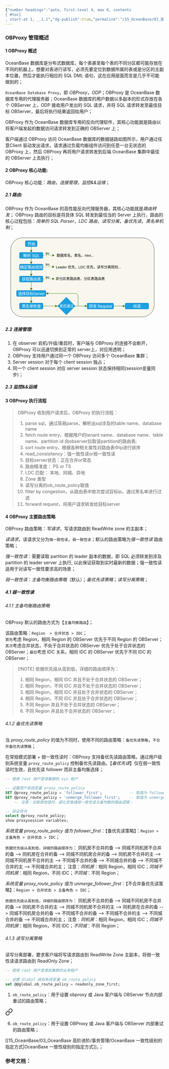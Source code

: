 ```yaml
---
{"number headings":"auto, first-level 4, max 6, contents
{ #toc}
, start-at 1, _.1.1","dg-publish":true,"permalink":"/15_OceanBase/01_部署 OceanBase 数据库/部署，管理 OceanBase 数据库/部署，管理 OBProxy/OBProxy 管理概述/","dgPassFrontmatter":true}
---
```



### OBProxy 管理概述
#### 1 OBProxy 概述

OceanBase 数据库是分布式数据库，每个表甚至每个表的不同分区都可能存放在不同的机器上。想要对表进行读写，必须先要定位到数据所属的表或是分区的主副本位置，然后才能执行相应的 SQL DML 语句，这在应用层面而言是几乎不可能做到的；

`OceanBase Database Proxy`，即 *OBProxy*，*ODP*；OBProxy 是 OceanBase 数据库专用的代理服务器；OceanBase 数据库的用户数据以多副本的形式存放在各个 OBServer 上，ODP 接收用户发出的 SQL 请求，并将 SQL 请求转发至最佳目标 OBServer，最后将执行结果返回给用户；

OBProxy 作为 OceanBase 数据库专用的反向代理软件，其核心功能就是路由以将客户端发起的数据访问请求转发到正确的 OBServer 上；

客户端通过 OBProxy 访问 OceanBase 数据库的数据链路如图所示，用户通过任意Client 驱动发出请求，请求通过负载均衡组件访问到任意一台无状态的 OBProxy 上，然后 OBProxy 再将用户请求转发到后端 OceanBase 集群中最佳的 OBServer 上去执行；

#### 2 OBProxy 核心功能:
OBProxy 核心功能：*路由*，*连接管理*，*监控&&运维*；

##### 2.1 路由:
OBProxy 作为 OceanBase 的高性能反向代理服务器，其核心功能就是*路由转发*； OBProxy 路由的目标是将具体 SQL 转发到最恰当的 Server 上执行，路由的核心过程包括：*简单的 SQL Parser*，*LDC 路由*，*读写分离*，*备优先读*，*黑名单机制*；

<svg xmlns="http://www.w3.org/2000/svg" version="1.1" height="271px" width="491px" viewBox="-10 -10 511 291" content="&lt;mxGraphModel dx=&quot;968&quot; dy=&quot;371&quot; grid=&quot;1&quot; gridSize=&quot;10&quot; guides=&quot;1&quot; tooltips=&quot;1&quot; connect=&quot;1&quot; arrows=&quot;1&quot; fold=&quot;1&quot; page=&quot;0&quot; pageScale=&quot;1&quot; pageWidth=&quot;827&quot; pageHeight=&quot;1169&quot; math=&quot;0&quot; shadow=&quot;0&quot;&gt;&lt;root&gt;&lt;mxCell id=&quot;0&quot;/&gt;&lt;mxCell id=&quot;1&quot; parent=&quot;0&quot;/&gt;&lt;mxCell id=&quot;2&quot; value=&quot;&quot; style=&quot;rounded=1;whiteSpace=wrap;html=1;fillColor=#f9f7ed;strokeColor=#36393d;&quot; parent=&quot;1&quot; vertex=&quot;1&quot;&gt;&lt;mxGeometry x=&quot;-110&quot; y=&quot;100&quot; width=&quot;490&quot; height=&quot;270&quot; as=&quot;geometry&quot;/&gt;&lt;/mxCell&gt;&lt;mxCell id=&quot;3&quot; value=&quot;&amp;lt;font style=&amp;quot;font-size: 13px&amp;quot;&amp;gt;开始&amp;lt;/font&amp;gt;&quot; style=&quot;rounded=1;whiteSpace=wrap;html=1;fillColor=#1ba1e2;strokeColor=#006EAF;fontColor=#ffffff;&quot; parent=&quot;1&quot; vertex=&quot;1&quot;&gt;&lt;mxGeometry x=&quot;-60&quot; y=&quot;110&quot; width=&quot;40&quot; height=&quot;20&quot; as=&quot;geometry&quot;/&gt;&lt;/mxCell&gt;&lt;mxCell id=&quot;4&quot; value=&quot;&amp;lt;font style=&amp;quot;font-size: 13px&amp;quot;&amp;gt;解析 SQL&amp;lt;/font&amp;gt;&quot; style=&quot;rounded=1;whiteSpace=wrap;html=1;fillColor=#1ba1e2;strokeColor=#006EAF;fontColor=#ffffff;&quot; parent=&quot;1&quot; vertex=&quot;1&quot;&gt;&lt;mxGeometry x=&quot;-80&quot; y=&quot;150&quot; width=&quot;80&quot; height=&quot;20&quot; as=&quot;geometry&quot;/&gt;&lt;/mxCell&gt;&lt;mxCell id=&quot;5&quot; value=&quot;&amp;lt;span style=&amp;quot;font-size: 13px&amp;quot;&amp;gt;确定路由规则&amp;lt;/span&amp;gt;&quot; style=&quot;rounded=1;whiteSpace=wrap;html=1;fillColor=#1ba1e2;strokeColor=#006EAF;fontColor=#ffffff;&quot; parent=&quot;1&quot; vertex=&quot;1&quot;&gt;&lt;mxGeometry x=&quot;-80&quot; y=&quot;190&quot; width=&quot;80&quot; height=&quot;20&quot; as=&quot;geometry&quot;/&gt;&lt;/mxCell&gt;&lt;mxCell id=&quot;6&quot; value=&quot;&amp;lt;font style=&amp;quot;font-size: 13px&amp;quot;&amp;gt;获取路由表&amp;lt;/font&amp;gt;&quot; style=&quot;rounded=1;whiteSpace=wrap;html=1;fillColor=#1ba1e2;strokeColor=#006EAF;fontColor=#ffffff;&quot; parent=&quot;1&quot; vertex=&quot;1&quot;&gt;&lt;mxGeometry x=&quot;-80&quot; y=&quot;231&quot; width=&quot;80&quot; height=&quot;20&quot; as=&quot;geometry&quot;/&gt;&lt;/mxCell&gt;&lt;mxCell id=&quot;7&quot; value=&quot;&amp;lt;font style=&amp;quot;font-size: 13px&amp;quot;&amp;gt;选择目标Server&amp;lt;/font&amp;gt;&quot; style=&quot;rounded=1;whiteSpace=wrap;html=1;fillColor=#1ba1e2;strokeColor=#006EAF;fontColor=#ffffff;&quot; parent=&quot;1&quot; vertex=&quot;1&quot;&gt;&lt;mxGeometry x=&quot;-90&quot; y=&quot;280&quot; width=&quot;100&quot; height=&quot;20&quot; as=&quot;geometry&quot;/&gt;&lt;/mxCell&gt;&lt;mxCell id=&quot;9&quot; value=&quot;&amp;lt;span style=&amp;quot;font-size: 13px&amp;quot;&amp;gt;黑名单检查&amp;lt;/span&amp;gt;&quot; style=&quot;rounded=1;whiteSpace=wrap;html=1;fillColor=#1ba1e2;strokeColor=#006EAF;fontColor=#ffffff;&quot; parent=&quot;1&quot; vertex=&quot;1&quot;&gt;&lt;mxGeometry x=&quot;-80&quot; y=&quot;323&quot; width=&quot;80&quot; height=&quot;20&quot; as=&quot;geometry&quot;/&gt;&lt;/mxCell&gt;&lt;mxCell id=&quot;10&quot; value=&quot;是否通过&quot; style=&quot;rhombus;whiteSpace=wrap;html=1;fillColor=#1ba1e2;strokeColor=#006EAF;fontColor=#ffffff;&quot; parent=&quot;1&quot; vertex=&quot;1&quot;&gt;&lt;mxGeometry x=&quot;50&quot; y=&quot;303&quot; width=&quot;60&quot; height=&quot;60&quot; as=&quot;geometry&quot;/&gt;&lt;/mxCell&gt;&lt;mxCell id=&quot;11&quot; value=&quot;&amp;lt;font style=&amp;quot;font-size: 13px&amp;quot;&amp;gt;转发 Request&amp;lt;/font&amp;gt;&quot; style=&quot;rounded=1;whiteSpace=wrap;html=1;fillColor=#1ba1e2;strokeColor=#006EAF;fontColor=#ffffff;&quot; parent=&quot;1&quot; vertex=&quot;1&quot;&gt;&lt;mxGeometry x=&quot;151&quot; y=&quot;323&quot; width=&quot;90&quot; height=&quot;20&quot; as=&quot;geometry&quot;/&gt;&lt;/mxCell&gt;&lt;mxCell id=&quot;12&quot; value=&quot;&amp;lt;span style=&amp;quot;font-size: 13px&amp;quot;&amp;gt;结束&amp;lt;br&amp;gt;&amp;lt;/span&amp;gt;&quot; style=&quot;rounded=1;whiteSpace=wrap;html=1;fillColor=#1ba1e2;strokeColor=#006EAF;fontColor=#ffffff;&quot; parent=&quot;1&quot; vertex=&quot;1&quot;&gt;&lt;mxGeometry x=&quot;281&quot; y=&quot;323&quot; width=&quot;80&quot; height=&quot;20&quot; as=&quot;geometry&quot;/&gt;&lt;/mxCell&gt;&lt;mxCell id=&quot;13&quot; value=&quot;&amp;lt;font color=&amp;quot;#000000&amp;quot;&amp;gt;数据库名，表名，Hint...&amp;lt;/font&amp;gt;&quot; style=&quot;text;html=1;strokeColor=none;fillColor=none;align=center;verticalAlign=middle;whiteSpace=wrap;rounded=0;&quot; parent=&quot;1&quot; vertex=&quot;1&quot;&gt;&lt;mxGeometry x=&quot;40&quot; y=&quot;150&quot; width=&quot;140&quot; height=&quot;20&quot; as=&quot;geometry&quot;/&gt;&lt;/mxCell&gt;&lt;mxCell id=&quot;15&quot; value=&quot;&amp;lt;font color=&amp;quot;#000000&amp;quot;&amp;gt;Leader 优先，LDC 优先，读写分离规则...&amp;lt;/font&amp;gt;&quot; style=&quot;text;html=1;strokeColor=none;fillColor=none;align=center;verticalAlign=middle;whiteSpace=wrap;rounded=0;&quot; parent=&quot;1&quot; vertex=&quot;1&quot;&gt;&lt;mxGeometry x=&quot;40&quot; y=&quot;190&quot; width=&quot;230&quot; height=&quot;20&quot; as=&quot;geometry&quot;/&gt;&lt;/mxCell&gt;&lt;mxCell id=&quot;16&quot; value=&quot;&amp;lt;font color=&amp;quot;#000000&amp;quot;&amp;gt;非分区表路由表，分区表路由表&amp;lt;/font&amp;gt;&quot; style=&quot;text;html=1;strokeColor=none;fillColor=none;align=center;verticalAlign=middle;whiteSpace=wrap;rounded=0;&quot; parent=&quot;1&quot; vertex=&quot;1&quot;&gt;&lt;mxGeometry x=&quot;40&quot; y=&quot;230&quot; width=&quot;174&quot; height=&quot;20&quot; as=&quot;geometry&quot;/&gt;&lt;/mxCell&gt;&lt;mxCell id=&quot;18&quot; value=&quot;&quot; style=&quot;endArrow=classic;html=1;exitX=1;exitY=0.5;exitDx=0;exitDy=0;dashed=1;strokeWidth=1;fillColor=#60a917;strokeColor=#2D7600;&quot; parent=&quot;1&quot; source=&quot;4&quot; edge=&quot;1&quot;&gt;&lt;mxGeometry width=&quot;50&quot; height=&quot;50&quot; relative=&quot;1&quot; as=&quot;geometry&quot;&gt;&lt;mxPoint x=&quot;200&quot; y=&quot;260&quot; as=&quot;sourcePoint&quot;/&gt;&lt;mxPoint x=&quot;40&quot; y=&quot;160&quot; as=&quot;targetPoint&quot;/&gt;&lt;/mxGeometry&gt;&lt;/mxCell&gt;&lt;mxCell id=&quot;19&quot; value=&quot;&quot; style=&quot;endArrow=classic;html=1;exitX=1;exitY=0.5;exitDx=0;exitDy=0;dashed=1;strokeWidth=1;fillColor=#60a917;strokeColor=#2D7600;&quot; parent=&quot;1&quot; edge=&quot;1&quot;&gt;&lt;mxGeometry width=&quot;50&quot; height=&quot;50&quot; relative=&quot;1&quot; as=&quot;geometry&quot;&gt;&lt;mxPoint y=&quot;199&quot; as=&quot;sourcePoint&quot;/&gt;&lt;mxPoint x=&quot;40&quot; y=&quot;199&quot; as=&quot;targetPoint&quot;/&gt;&lt;/mxGeometry&gt;&lt;/mxCell&gt;&lt;mxCell id=&quot;20&quot; value=&quot;&quot; style=&quot;endArrow=classic;html=1;exitX=1;exitY=0.5;exitDx=0;exitDy=0;dashed=1;strokeWidth=1;fillColor=#60a917;strokeColor=#2D7600;&quot; parent=&quot;1&quot; source=&quot;6&quot; edge=&quot;1&quot;&gt;&lt;mxGeometry width=&quot;50&quot; height=&quot;50&quot; relative=&quot;1&quot; as=&quot;geometry&quot;&gt;&lt;mxPoint x=&quot;10&quot; y=&quot;209&quot; as=&quot;sourcePoint&quot;/&gt;&lt;mxPoint x=&quot;40&quot; y=&quot;240&quot; as=&quot;targetPoint&quot;/&gt;&lt;/mxGeometry&gt;&lt;/mxCell&gt;&lt;mxCell id=&quot;22&quot; value=&quot;&quot; style=&quot;endArrow=classic;html=1;strokeWidth=1;fillColor=#60a917;strokeColor=#2D7600;entryX=0.5;entryY=0;entryDx=0;entryDy=0;exitX=0.5;exitY=1;exitDx=0;exitDy=0;&quot; parent=&quot;1&quot; source=&quot;3&quot; target=&quot;4&quot; edge=&quot;1&quot;&gt;&lt;mxGeometry width=&quot;50&quot; height=&quot;50&quot; relative=&quot;1&quot; as=&quot;geometry&quot;&gt;&lt;mxPoint x=&quot;140&quot; y=&quot;320&quot; as=&quot;sourcePoint&quot;/&gt;&lt;mxPoint x=&quot;190&quot; y=&quot;270&quot; as=&quot;targetPoint&quot;/&gt;&lt;/mxGeometry&gt;&lt;/mxCell&gt;&lt;mxCell id=&quot;23&quot; value=&quot;&quot; style=&quot;endArrow=classic;html=1;strokeWidth=1;fillColor=#60a917;strokeColor=#2D7600;entryX=0.5;entryY=0;entryDx=0;entryDy=0;exitX=0.5;exitY=1;exitDx=0;exitDy=0;&quot; parent=&quot;1&quot; source=&quot;4&quot; target=&quot;5&quot; edge=&quot;1&quot;&gt;&lt;mxGeometry width=&quot;50&quot; height=&quot;50&quot; relative=&quot;1&quot; as=&quot;geometry&quot;&gt;&lt;mxPoint x=&quot;-30&quot; y=&quot;140&quot; as=&quot;sourcePoint&quot;/&gt;&lt;mxPoint x=&quot;-30&quot; y=&quot;160&quot; as=&quot;targetPoint&quot;/&gt;&lt;/mxGeometry&gt;&lt;/mxCell&gt;&lt;mxCell id=&quot;24&quot; value=&quot;&quot; style=&quot;endArrow=classic;html=1;strokeWidth=1;fillColor=#60a917;strokeColor=#2D7600;exitX=0.5;exitY=1;exitDx=0;exitDy=0;&quot; parent=&quot;1&quot; source=&quot;5&quot; target=&quot;6&quot; edge=&quot;1&quot;&gt;&lt;mxGeometry width=&quot;50&quot; height=&quot;50&quot; relative=&quot;1&quot; as=&quot;geometry&quot;&gt;&lt;mxPoint x=&quot;-30&quot; y=&quot;180&quot; as=&quot;sourcePoint&quot;/&gt;&lt;mxPoint x=&quot;-30&quot; y=&quot;200&quot; as=&quot;targetPoint&quot;/&gt;&lt;/mxGeometry&gt;&lt;/mxCell&gt;&lt;mxCell id=&quot;25&quot; value=&quot;&quot; style=&quot;endArrow=classic;html=1;strokeWidth=1;fillColor=#60a917;strokeColor=#2D7600;exitX=0.5;exitY=1;exitDx=0;exitDy=0;&quot; parent=&quot;1&quot; source=&quot;6&quot; target=&quot;7&quot; edge=&quot;1&quot;&gt;&lt;mxGeometry width=&quot;50&quot; height=&quot;50&quot; relative=&quot;1&quot; as=&quot;geometry&quot;&gt;&lt;mxPoint x=&quot;-30&quot; y=&quot;220&quot; as=&quot;sourcePoint&quot;/&gt;&lt;mxPoint x=&quot;-30&quot; y=&quot;241&quot; as=&quot;targetPoint&quot;/&gt;&lt;/mxGeometry&gt;&lt;/mxCell&gt;&lt;mxCell id=&quot;26&quot; value=&quot;&quot; style=&quot;endArrow=classic;html=1;strokeWidth=1;fillColor=#60a917;strokeColor=#2D7600;exitX=0.5;exitY=1;exitDx=0;exitDy=0;entryX=0.5;entryY=0;entryDx=0;entryDy=0;&quot; parent=&quot;1&quot; source=&quot;7&quot; target=&quot;9&quot; edge=&quot;1&quot;&gt;&lt;mxGeometry width=&quot;50&quot; height=&quot;50&quot; relative=&quot;1&quot; as=&quot;geometry&quot;&gt;&lt;mxPoint x=&quot;-30&quot; y=&quot;261&quot; as=&quot;sourcePoint&quot;/&gt;&lt;mxPoint x=&quot;-30&quot; y=&quot;290&quot; as=&quot;targetPoint&quot;/&gt;&lt;/mxGeometry&gt;&lt;/mxCell&gt;&lt;mxCell id=&quot;27&quot; value=&quot;&quot; style=&quot;endArrow=classic;html=1;strokeWidth=1;fillColor=#60a917;strokeColor=#2D7600;exitX=1;exitY=0.5;exitDx=0;exitDy=0;entryX=0;entryY=0.5;entryDx=0;entryDy=0;&quot; parent=&quot;1&quot; source=&quot;9&quot; edge=&quot;1&quot;&gt;&lt;mxGeometry width=&quot;50&quot; height=&quot;50&quot; relative=&quot;1&quot; as=&quot;geometry&quot;&gt;&lt;mxPoint x=&quot;-30&quot; y=&quot;313&quot; as=&quot;sourcePoint&quot;/&gt;&lt;mxPoint x=&quot;50&quot; y=&quot;333&quot; as=&quot;targetPoint&quot;/&gt;&lt;/mxGeometry&gt;&lt;/mxCell&gt;&lt;mxCell id=&quot;28&quot; value=&quot;&quot; style=&quot;endArrow=classic;html=1;strokeWidth=1;fillColor=#60a917;strokeColor=#2D7600;exitX=1;exitY=0.5;exitDx=0;exitDy=0;entryX=0;entryY=0.5;entryDx=0;entryDy=0;&quot; parent=&quot;1&quot; source=&quot;10&quot; target=&quot;11&quot; edge=&quot;1&quot;&gt;&lt;mxGeometry width=&quot;50&quot; height=&quot;50&quot; relative=&quot;1&quot; as=&quot;geometry&quot;&gt;&lt;mxPoint x=&quot;130&quot; y=&quot;333&quot; as=&quot;sourcePoint&quot;/&gt;&lt;mxPoint x=&quot;60&quot; y=&quot;343&quot; as=&quot;targetPoint&quot;/&gt;&lt;/mxGeometry&gt;&lt;/mxCell&gt;&lt;mxCell id=&quot;30&quot; value=&quot;&quot; style=&quot;endArrow=classic;html=1;strokeWidth=1;fillColor=#60a917;strokeColor=#2D7600;entryX=1;entryY=0.5;entryDx=0;entryDy=0;&quot; parent=&quot;1&quot; target=&quot;7&quot; edge=&quot;1&quot;&gt;&lt;mxGeometry width=&quot;50&quot; height=&quot;50&quot; relative=&quot;1&quot; as=&quot;geometry&quot;&gt;&lt;mxPoint x=&quot;120&quot; y=&quot;333&quot; as=&quot;sourcePoint&quot;/&gt;&lt;mxPoint x=&quot;95&quot; y=&quot;321&quot; as=&quot;targetPoint&quot;/&gt;&lt;Array as=&quot;points&quot;&gt;&lt;mxPoint x=&quot;120&quot; y=&quot;290&quot;/&gt;&lt;/Array&gt;&lt;/mxGeometry&gt;&lt;/mxCell&gt;&lt;mxCell id=&quot;31&quot; value=&quot;&quot; style=&quot;endArrow=classic;html=1;strokeWidth=1;fillColor=#60a917;strokeColor=#2D7600;&quot; parent=&quot;1&quot; edge=&quot;1&quot;&gt;&lt;mxGeometry width=&quot;50&quot; height=&quot;50&quot; relative=&quot;1&quot; as=&quot;geometry&quot;&gt;&lt;mxPoint x=&quot;241&quot; y=&quot;333&quot; as=&quot;sourcePoint&quot;/&gt;&lt;mxPoint x=&quot;281&quot; y=&quot;333&quot; as=&quot;targetPoint&quot;/&gt;&lt;/mxGeometry&gt;&lt;/mxCell&gt;&lt;mxCell id=&quot;33&quot; value=&quot;&amp;lt;font style=&amp;quot;font-size: 7px&amp;quot;&amp;gt;&amp;lt;font color=&amp;quot;#000000&amp;quot; style=&amp;quot;font-size: 7px&amp;quot;&amp;gt;输出&amp;lt;/font&amp;gt;xt&amp;lt;/font&amp;gt;&quot; style=&quot;text;html=1;strokeColor=none;fillColor=none;align=center;verticalAlign=middle;whiteSpace=wrap;rounded=0;fontSize=9;&quot; vertex=&quot;1&quot; parent=&quot;1&quot;&gt;&lt;mxGeometry x=&quot;3&quot; y=&quot;149&quot; width=&quot;30&quot; height=&quot;10&quot; as=&quot;geometry&quot;/&gt;&lt;/mxCell&gt;&lt;mxCell id=&quot;35&quot; value=&quot;&amp;lt;font style=&amp;quot;font-size: 7px&amp;quot;&amp;gt;&amp;lt;font color=&amp;quot;#000000&amp;quot; style=&amp;quot;font-size: 7px&amp;quot;&amp;gt;输出&amp;lt;/font&amp;gt;xt&amp;lt;/font&amp;gt;&quot; style=&quot;text;html=1;strokeColor=none;fillColor=none;align=center;verticalAlign=middle;whiteSpace=wrap;rounded=0;fontSize=9;&quot; vertex=&quot;1&quot; parent=&quot;1&quot;&gt;&lt;mxGeometry x=&quot;3&quot; y=&quot;186&quot; width=&quot;30&quot; height=&quot;10&quot; as=&quot;geometry&quot;/&gt;&lt;/mxCell&gt;&lt;mxCell id=&quot;36&quot; value=&quot;&amp;lt;font style=&amp;quot;font-size: 7px&amp;quot;&amp;gt;&amp;lt;font color=&amp;quot;#000000&amp;quot; style=&amp;quot;font-size: 7px&amp;quot;&amp;gt;输出&amp;lt;/font&amp;gt;xt&amp;lt;/font&amp;gt;&quot; style=&quot;text;html=1;strokeColor=none;fillColor=none;align=center;verticalAlign=middle;whiteSpace=wrap;rounded=0;fontSize=9;&quot; vertex=&quot;1&quot; parent=&quot;1&quot;&gt;&lt;mxGeometry x=&quot;3&quot; y=&quot;230&quot; width=&quot;30&quot; height=&quot;10&quot; as=&quot;geometry&quot;/&gt;&lt;/mxCell&gt;&lt;/root&gt;&lt;/mxGraphModel&gt;"><style type="text/css"></style><rect x="0.5" y="0.5" width="490" height="270" rx="40.5" ry="40.5" fill="#f9f7ed" stroke="#36393d" pointer-events="none"/><rect x="50.5" y="10.5" width="40" height="20" rx="3" ry="3" fill="#1ba1e2" stroke="#006eaf" pointer-events="none"/><g><foreignObject style="overflow: visible; text-align: left;" pointer-events="none" width="100%" height="100%"><div xmlns="http://www.w3.org/1999/xhtml" style="display: flex; align-items: unsafe center; justify-content: unsafe center; width: 38px; height: 1px; padding-top: 21px; margin-left: 52px;"><div style="box-sizing: border-box; font-size: 0; text-align: center; "><div style="display: inline-block; font-size: 12px; font-family: Helvetica; color: #ffffff; line-height: 1.2; pointer-events: none; white-space: normal; word-wrap: normal; "><font style="font-size: 13px">开始</font></div></div></div></foreignObject></g><rect x="30.5" y="50.5" width="80" height="20" rx="3" ry="3" fill="#1ba1e2" stroke="#006eaf" pointer-events="none"/><g><foreignObject style="overflow: visible; text-align: left;" pointer-events="none" width="100%" height="100%"><div xmlns="http://www.w3.org/1999/xhtml" style="display: flex; align-items: unsafe center; justify-content: unsafe center; width: 78px; height: 1px; padding-top: 61px; margin-left: 32px;"><div style="box-sizing: border-box; font-size: 0; text-align: center; "><div style="display: inline-block; font-size: 12px; font-family: Helvetica; color: #ffffff; line-height: 1.2; pointer-events: none; white-space: normal; word-wrap: normal; "><font style="font-size: 13px">解析 SQL</font></div></div></div></foreignObject></g><rect x="30.5" y="90.5" width="80" height="20" rx="3" ry="3" fill="#1ba1e2" stroke="#006eaf" pointer-events="none"/><g><foreignObject style="overflow: visible; text-align: left;" pointer-events="none" width="100%" height="100%"><div xmlns="http://www.w3.org/1999/xhtml" style="display: flex; align-items: unsafe center; justify-content: unsafe center; width: 78px; height: 1px; padding-top: 101px; margin-left: 32px;"><div style="box-sizing: border-box; font-size: 0; text-align: center; "><div style="display: inline-block; font-size: 12px; font-family: Helvetica; color: #ffffff; line-height: 1.2; pointer-events: none; white-space: normal; word-wrap: normal; "><span style="font-size: 13px">确定路由规则</span></div></div></div></foreignObject></g><rect x="30.5" y="131.5" width="80" height="20" rx="3" ry="3" fill="#1ba1e2" stroke="#006eaf" pointer-events="none"/><g><foreignObject style="overflow: visible; text-align: left;" pointer-events="none" width="100%" height="100%"><div xmlns="http://www.w3.org/1999/xhtml" style="display: flex; align-items: unsafe center; justify-content: unsafe center; width: 78px; height: 1px; padding-top: 142px; margin-left: 32px;"><div style="box-sizing: border-box; font-size: 0; text-align: center; "><div style="display: inline-block; font-size: 12px; font-family: Helvetica; color: #ffffff; line-height: 1.2; pointer-events: none; white-space: normal; word-wrap: normal; "><font style="font-size: 13px">获取路由表</font></div></div></div></foreignObject></g><rect x="20.5" y="180.5" width="100" height="20" rx="3" ry="3" fill="#1ba1e2" stroke="#006eaf" pointer-events="none"/><g><foreignObject style="overflow: visible; text-align: left;" pointer-events="none" width="100%" height="100%"><div xmlns="http://www.w3.org/1999/xhtml" style="display: flex; align-items: unsafe center; justify-content: unsafe center; width: 98px; height: 1px; padding-top: 191px; margin-left: 22px;"><div style="box-sizing: border-box; font-size: 0; text-align: center; "><div style="display: inline-block; font-size: 12px; font-family: Helvetica; color: #ffffff; line-height: 1.2; pointer-events: none; white-space: normal; word-wrap: normal; "><font style="font-size: 13px">选择目标Server</font></div></div></div></foreignObject></g><rect x="30.5" y="223.5" width="80" height="20" rx="3" ry="3" fill="#1ba1e2" stroke="#006eaf" pointer-events="none"/><g><foreignObject style="overflow: visible; text-align: left;" pointer-events="none" width="100%" height="100%"><div xmlns="http://www.w3.org/1999/xhtml" style="display: flex; align-items: unsafe center; justify-content: unsafe center; width: 78px; height: 1px; padding-top: 234px; margin-left: 32px;"><div style="box-sizing: border-box; font-size: 0; text-align: center; "><div style="display: inline-block; font-size: 12px; font-family: Helvetica; color: #ffffff; line-height: 1.2; pointer-events: none; white-space: normal; word-wrap: normal; "><span style="font-size: 13px">黑名单检查</span></div></div></div></foreignObject></g><path d="M 190.5 203.5 L 220.5 233.5 L 190.5 263.5 L 160.5 233.5 Z" fill="#1ba1e2" stroke="#006eaf" stroke-miterlimit="10" pointer-events="none"/><g><foreignObject style="overflow: visible; text-align: left;" pointer-events="none" width="100%" height="100%"><div xmlns="http://www.w3.org/1999/xhtml" style="display: flex; align-items: unsafe center; justify-content: unsafe center; width: 58px; height: 1px; padding-top: 234px; margin-left: 162px;"><div style="box-sizing: border-box; font-size: 0; text-align: center; "><div style="display: inline-block; font-size: 12px; font-family: Helvetica; color: #ffffff; line-height: 1.2; pointer-events: none; white-space: normal; word-wrap: normal; ">是否通过</div></div></div></foreignObject></g><rect x="261.5" y="223.5" width="90" height="20" rx="3" ry="3" fill="#1ba1e2" stroke="#006eaf" pointer-events="none"/><g><foreignObject style="overflow: visible; text-align: left;" pointer-events="none" width="100%" height="100%"><div xmlns="http://www.w3.org/1999/xhtml" style="display: flex; align-items: unsafe center; justify-content: unsafe center; width: 88px; height: 1px; padding-top: 234px; margin-left: 263px;"><div style="box-sizing: border-box; font-size: 0; text-align: center; "><div style="display: inline-block; font-size: 12px; font-family: Helvetica; color: #ffffff; line-height: 1.2; pointer-events: none; white-space: normal; word-wrap: normal; "><font style="font-size: 13px">转发 Request</font></div></div></div></foreignObject></g><rect x="391.5" y="223.5" width="80" height="20" rx="3" ry="3" fill="#1ba1e2" stroke="#006eaf" pointer-events="none"/><g><foreignObject style="overflow: visible; text-align: left;" pointer-events="none" width="100%" height="100%"><div xmlns="http://www.w3.org/1999/xhtml" style="display: flex; align-items: unsafe center; justify-content: unsafe center; width: 78px; height: 1px; padding-top: 234px; margin-left: 393px;"><div style="box-sizing: border-box; font-size: 0; text-align: center; "><div style="display: inline-block; font-size: 12px; font-family: Helvetica; color: #ffffff; line-height: 1.2; pointer-events: none; white-space: normal; word-wrap: normal; "><span style="font-size: 13px">结束<br /></span></div></div></div></foreignObject></g><g><foreignObject style="overflow: visible; text-align: left;" pointer-events="none" width="100%" height="100%"><div xmlns="http://www.w3.org/1999/xhtml" style="display: flex; align-items: unsafe center; justify-content: unsafe center; width: 138px; height: 1px; padding-top: 61px; margin-left: 152px;"><div style="box-sizing: border-box; font-size: 0; text-align: center; "><div style="display: inline-block; font-size: 12px; font-family: Helvetica; color: #f0f0f0; line-height: 1.2; pointer-events: none; white-space: normal; word-wrap: normal; "><font color="#000000">数据库名，表名，Hint...</font></div></div></div></foreignObject></g><g><foreignObject style="overflow: visible; text-align: left;" pointer-events="none" width="100%" height="100%"><div xmlns="http://www.w3.org/1999/xhtml" style="display: flex; align-items: unsafe center; justify-content: unsafe center; width: 228px; height: 1px; padding-top: 101px; margin-left: 152px;"><div style="box-sizing: border-box; font-size: 0; text-align: center; "><div style="display: inline-block; font-size: 12px; font-family: Helvetica; color: #f0f0f0; line-height: 1.2; pointer-events: none; white-space: normal; word-wrap: normal; "><font color="#000000">Leader 优先，LDC 优先，读写分离规则...</font></div></div></div></foreignObject></g><g><foreignObject style="overflow: visible; text-align: left;" pointer-events="none" width="100%" height="100%"><div xmlns="http://www.w3.org/1999/xhtml" style="display: flex; align-items: unsafe center; justify-content: unsafe center; width: 172px; height: 1px; padding-top: 141px; margin-left: 152px;"><div style="box-sizing: border-box; font-size: 0; text-align: center; "><div style="display: inline-block; font-size: 12px; font-family: Helvetica; color: #f0f0f0; line-height: 1.2; pointer-events: none; white-space: normal; word-wrap: normal; "><font color="#000000">非分区表路由表，分区表路由表</font></div></div></div></foreignObject></g><path d="M 110.5 60.5 L 144.13 60.5" fill="none" stroke="#2d7600" stroke-miterlimit="10" stroke-dasharray="3 3" pointer-events="none"/><path d="M 149.38 60.5 L 142.38 64 L 144.13 60.5 L 142.38 57 Z" fill="#2d7600" stroke="#2d7600" stroke-miterlimit="10" pointer-events="none"/><path d="M 110.5 99.5 L 144.13 99.5" fill="none" stroke="#2d7600" stroke-miterlimit="10" stroke-dasharray="3 3" pointer-events="none"/><path d="M 149.38 99.5 L 142.38 103 L 144.13 99.5 L 142.38 96 Z" fill="#2d7600" stroke="#2d7600" stroke-miterlimit="10" pointer-events="none"/><path d="M 110.5 141.5 L 144.13 140.66" fill="none" stroke="#2d7600" stroke-miterlimit="10" stroke-dasharray="3 3" pointer-events="none"/><path d="M 149.38 140.53 L 142.47 144.2 L 144.13 140.66 L 142.3 137.2 Z" fill="#2d7600" stroke="#2d7600" stroke-miterlimit="10" pointer-events="none"/><path d="M 70.5 30.5 L 70.5 44.13" fill="none" stroke="#2d7600" stroke-miterlimit="10" pointer-events="none"/><path d="M 70.5 49.38 L 67 42.38 L 70.5 44.13 L 74 42.38 Z" fill="#2d7600" stroke="#2d7600" stroke-miterlimit="10" pointer-events="none"/><path d="M 70.5 70.5 L 70.5 84.13" fill="none" stroke="#2d7600" stroke-miterlimit="10" pointer-events="none"/><path d="M 70.5 89.38 L 67 82.38 L 70.5 84.13 L 74 82.38 Z" fill="#2d7600" stroke="#2d7600" stroke-miterlimit="10" pointer-events="none"/><path d="M 70.5 110.5 L 70.5 125.13" fill="none" stroke="#2d7600" stroke-miterlimit="10" pointer-events="none"/><path d="M 70.5 130.38 L 67 123.38 L 70.5 125.13 L 74 123.38 Z" fill="#2d7600" stroke="#2d7600" stroke-miterlimit="10" pointer-events="none"/><path d="M 70.5 151.5 L 70.5 174.13" fill="none" stroke="#2d7600" stroke-miterlimit="10" pointer-events="none"/><path d="M 70.5 179.38 L 67 172.38 L 70.5 174.13 L 74 172.38 Z" fill="#2d7600" stroke="#2d7600" stroke-miterlimit="10" pointer-events="none"/><path d="M 70.5 200.5 L 70.5 217.13" fill="none" stroke="#2d7600" stroke-miterlimit="10" pointer-events="none"/><path d="M 70.5 222.38 L 67 215.38 L 70.5 217.13 L 74 215.38 Z" fill="#2d7600" stroke="#2d7600" stroke-miterlimit="10" pointer-events="none"/><path d="M 110.5 233.5 L 154.13 233.5" fill="none" stroke="#2d7600" stroke-miterlimit="10" pointer-events="none"/><path d="M 159.38 233.5 L 152.38 237 L 154.13 233.5 L 152.38 230 Z" fill="#2d7600" stroke="#2d7600" stroke-miterlimit="10" pointer-events="none"/><path d="M 220.5 233.5 L 255.13 233.5" fill="none" stroke="#2d7600" stroke-miterlimit="10" pointer-events="none"/><path d="M 260.38 233.5 L 253.38 237 L 255.13 233.5 L 253.38 230 Z" fill="#2d7600" stroke="#2d7600" stroke-miterlimit="10" pointer-events="none"/><path d="M 230.5 233.5 L 230.5 200.5 Q 230.5 190.5 220.5 190.5 L 126.87 190.5" fill="none" stroke="#2d7600" stroke-miterlimit="10" pointer-events="none"/><path d="M 121.62 190.5 L 128.62 187 L 126.87 190.5 L 128.62 194 Z" fill="#2d7600" stroke="#2d7600" stroke-miterlimit="10" pointer-events="none"/><path d="M 351.5 233.5 L 385.13 233.5" fill="none" stroke="#2d7600" stroke-miterlimit="10" pointer-events="none"/><path d="M 390.38 233.5 L 383.38 237 L 385.13 233.5 L 383.38 230 Z" fill="#2d7600" stroke="#2d7600" stroke-miterlimit="10" pointer-events="none"/><g><foreignObject style="overflow: visible; text-align: left;" pointer-events="none" width="100%" height="100%"><div xmlns="http://www.w3.org/1999/xhtml" style="display: flex; align-items: unsafe center; justify-content: unsafe center; width: 28px; height: 1px; padding-top: 55px; margin-left: 115px;"><div style="box-sizing: border-box; font-size: 0; text-align: center; "><div style="display: inline-block; font-size: 9px; font-family: Helvetica; color: #f0f0f0; line-height: 1.2; pointer-events: none; white-space: normal; word-wrap: normal; "><font style="font-size: 7px"><font color="#000000" style="font-size: 7px">输出</font>xt</font></div></div></div></foreignObject></g><g><foreignObject style="overflow: visible; text-align: left;" pointer-events="none" width="100%" height="100%"><div xmlns="http://www.w3.org/1999/xhtml" style="display: flex; align-items: unsafe center; justify-content: unsafe center; width: 28px; height: 1px; padding-top: 92px; margin-left: 115px;"><div style="box-sizing: border-box; font-size: 0; text-align: center; "><div style="display: inline-block; font-size: 9px; font-family: Helvetica; color: #f0f0f0; line-height: 1.2; pointer-events: none; white-space: normal; word-wrap: normal; "><font style="font-size: 7px"><font color="#000000" style="font-size: 7px">输出</font>xt</font></div></div></div></foreignObject></g><g><foreignObject style="overflow: visible; text-align: left;" pointer-events="none" width="100%" height="100%"><div xmlns="http://www.w3.org/1999/xhtml" style="display: flex; align-items: unsafe center; justify-content: unsafe center; width: 28px; height: 1px; padding-top: 136px; margin-left: 115px;"><div style="box-sizing: border-box; font-size: 0; text-align: center; "><div style="display: inline-block; font-size: 9px; font-family: Helvetica; color: #f0f0f0; line-height: 1.2; pointer-events: none; white-space: normal; word-wrap: normal; "><font style="font-size: 7px"><font color="#000000" style="font-size: 7px">输出</font>xt</font></div></div></div></foreignObject></g></svg>

##### 2.2 连接管理:
1. 在 observer 宕机/升级/重启时，客户端与 OBProxy 的连接不会断开，OBProxy 可以迅速切换到正常的 server上，对应用透明；
2. OBProxy 支持用户通过同一个 OBProxy 访问多个 OceanBase 集群；
3. Server session 对于每个 client session 独占；
4. 同一个 client session 对应 server session 状态保持相同(session变量同步)；


##### 2.3 监控&&运维



#### 3 OBProxy 执行流程 
>OBProxy 收到用户请求后，OBProxy 的执行流程：
>1. parse sql，通过简易parse，解析出sql涉及的table name、database name
>2. fetch route entry，根据用户的tenant name、database name、table name、partition id 向observer拉取该partition的路由表;
>3. sort route entry，根据各种相关属性对路由表中ip进行排序
>	1. read_consisitency：强一致性读or弱一致性读
>	2. 目标server状态：正在合并or常态
>	3. 路由精准度： PS or TS
>	4. LDC 匹配： 本地、同城、异地
>	5. Zone 类型
>	6. 读写分离的ob_route_policy取值
>4. filter by congestion，从路由表中依次尝试目标ip，通过黑名单进行过滤
>5. forward request，将用户请求转发给目标server
 
 

#### 4 OBProxy 主要路由策略
OBProxy 路由策略：*写请求*，写请求路由到 ReadWrite zone 的主副本；

*读请求*，读请求又分为`强一致性读`，`弱一致性读`；默认的路由策略为*强一致性读* 路由策略；

*强一致性读*：需要读取 partition 的 leader 副本的数据，即 SQL 必须转发到涉及 partition 的 leader server 上执行, 以此保证获取到实时最新的数据；强一致性读适用于对读写一致性要求高的场景；

*弱一致性读*：*主备均衡路由策略*（默认）；*备优先读策略*；*读写分离策略*；

##### 4.1 弱一致性读
###### 4.1.1 主备均衡路由策略
OBProxy 默认的路由方式为【`主备均衡路由`】；

该路由策略：`Region  > 合并状态 > IDC`；  
`首先`考虑 Region，相同 Region 的 OBServer 优先于不同 Region 的 OBServer；`其次`考虑合并状态，不处于合并状态的 OBServer 优先于处于合并状态的 OBServer；`最后`考虑 IDC 关系，相同 IDC 的 OBServer 优先于不同 IDC 的 OBServer；

> [!NOTE] 依据优先级从高到低，详细的路由顺序为：
> 1. 相同 Region，相同 IDC 并且不处于合并状态的 OBServer；
> 2. 相同 Region，不同 IDC 并且不处于合并状态的 OBServer；
> 3. 相同 Region，相同 IDC 并且处于合并状态的 OBServer；
> 4. 相同 Region，不同 IDC 并且处于合并状态的 OBServer；
> 5. 不同 Region 并且不处于合并状态的 OBServer；
> 6. 不同 Region 并且处于合并状态的 OBServer；

###### 4.1.2 备优先读策略
当 *proxy_route_policy* 的值为不同时，使用不同的路由策略：`备优先读策略`，`不合并备优先读策略`；

在常规模式部署 + 弱一致性读时：OBProxy 支持备优先读路由策略，通过用户级别系统变量 `proxy_route_policy` 控制备优先读路由。【*备优先读*】仅在弱一致性读时生效，且优先读 follower 而非主备均衡选择；



```sql
-- 使用 root 用户登录集群的 sys 租户

-- 设置用户系统变量 proxy_route_policy 
SET @proxy_route_policy = 'follower_first';            -- 取值为 follower_first 时，路由逻辑是优先发备（即使集群在合并状态）；
SET @proxy_route_policy = 'unmerge_follower_first';    -- 取值为 unmerge_follower_first 时，路由逻辑是优先发不在集群合并状态的备机（Follower 节点）；
	-- 注意：当取其他值时，退化至普通弱一致性读主备均衡的路由逻辑；

-- 验证命令 
select @proxy_route_policy;
show proxysession variables;
```

*系统变量 proxy_route_policy 值为 follower_first*：【备优先读策略】：`Region > 主备角色 > 合并状态 > IDC`； 

`依据优先级从高到低，详细的路由顺序为`：
同机房不合并的备 --> 同城不同机房不合并的备 --> 同机房在合并的备 --> 同城不同机房合并的备 --> 同机房不合并的主 --> 同城不同机房不合并的主 --> 不同城不合并的备 --> 不同城合并的备 --> 不同城不合并的主 --> 不同城合并的主；
注意：*同机房*：相同 Region，相同 IDC；*同城不同机房*：相同 Region，不同 IDC；*不同城*：不同 Region；


*系统变量 proxy_route_policy 值为 unmerge_follower_first*：【不合并备优先读策略】：`Region > 合并状态 > 主备角色 > IDC`；  

`依据优先级从高到低，详细的路由顺序为`：
同机房不合并的备 --> 同城不同机房不合并的备 --> 同机房不合并的主 --> 同城不同机房不合并的主 --> 同机房在合并的备 --> 同城不同机房合并的备 --> 不同城不合并的备 --> 不同城不合并的主 --> 不同城合并的备 --> 不同城合并的主；
注意：*同机房*：相同 Region，相同 IDC；*同城不同机房*：相同 Region，不同 IDC；*不同城*：不同 Region；


###### 4.1.3 读写分离策略
读写分离部署，要求客户端将写请求路由到 ReadWrite Zone 主副本，将弱一致性读请求路由到 ReadOnly Zone；


```sql
-- 使用 root 用户登录到集群的业务租户

-- 设置 Global 级别系统变量 ob_route_policy
set @@global.ob_route_policy = readonly_zone_first;
```

1. `ob_route_policy`：用于设置 obproxy 或 Java 客户端与 OBServer 节点内部重试的路由策略；

<div class="transclusion internal-embed is-loaded"><a class="markdown-embed-link" href="/15-ocean-base/02-ocean-base/02/ob/ocean-base/#bd3f74" aria-label="Open link"><svg xmlns="http://www.w3.org/2000/svg" width="24" height="24" viewBox="0 0 24 24" fill="none" stroke="currentColor" stroke-width="2" stroke-linecap="round" stroke-linejoin="round" class="svg-icon lucide-link"><path d="M10 13a5 5 0 0 0 7.54.54l3-3a5 5 0 0 0-7.07-7.07l-1.72 1.71"></path><path d="M14 11a5 5 0 0 0-7.54-.54l-3 3a5 5 0 0 0 7.07 7.07l1.71-1.71"></path></svg></a><div class="markdown-embed">



6. `ob_route_policy`：用于设置 OBProxy 或 Java 客户端与 OBServer 内部重试的路由策略； 

</div></div>










[[15_OceanBase/03_OceanBase 高阶进阶/事务管理/OceanBase 一致性级别的指定方式\|OceanBase 一致性级别的指定方式]]，；


### 参考文档：





